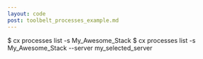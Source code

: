 ```yaml
---
layout: code
post: toolbelt_processes_example.md
---
```



$ cx processes list -s My_Awesome_Stack
$ cx processes list -s My_Awesome_Stack --server my_selected_server
